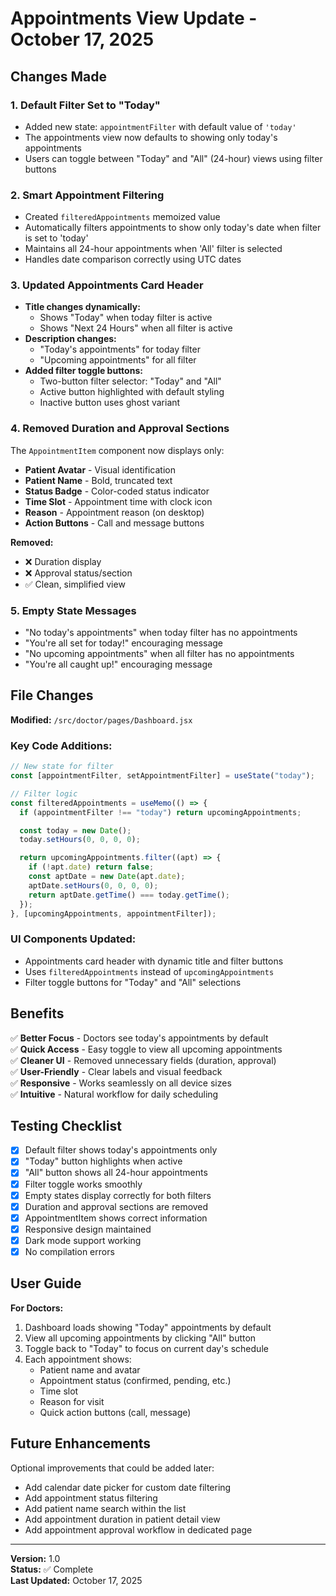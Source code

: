 # Appointments View Update - October 17, 2025

## Changes Made

### 1. **Default Filter Set to "Today"**

- Added new state: `appointmentFilter` with default value of `'today'`
- The appointments view now defaults to showing only today's appointments
- Users can toggle between "Today" and "All" (24-hour) views using filter buttons

### 2. **Smart Appointment Filtering**

- Created `filteredAppointments` memoized value
- Automatically filters appointments to show only today's date when filter is set to 'today'
- Maintains all 24-hour appointments when 'All' filter is selected
- Handles date comparison correctly using UTC dates

### 3. **Updated Appointments Card Header**

- **Title changes dynamically:**
  - Shows "Today" when today filter is active
  - Shows "Next 24 Hours" when all filter is active
- **Description changes:**
  - "Today's appointments" for today filter
  - "Upcoming appointments" for all filter
- **Added filter toggle buttons:**
  - Two-button filter selector: "Today" and "All"
  - Active button highlighted with default styling
  - Inactive button uses ghost variant

### 4. **Removed Duration and Approval Sections**

The `AppointmentItem` component now displays only:

- **Patient Avatar** - Visual identification
- **Patient Name** - Bold, truncated text
- **Status Badge** - Color-coded status indicator
- **Time Slot** - Appointment time with clock icon
- **Reason** - Appointment reason (on desktop)
- **Action Buttons** - Call and message buttons

**Removed:**

- ❌ Duration display
- ❌ Approval status/section
- ✅ Clean, simplified view

### 5. **Empty State Messages**

- "No today's appointments" when today filter has no appointments
- "You're all set for today!" encouraging message
- "No upcoming appointments" when all filter has no appointments
- "You're all caught up!" encouraging message

## File Changes

**Modified:** `/src/doctor/pages/Dashboard.jsx`

### Key Code Additions:

```jsx
// New state for filter
const [appointmentFilter, setAppointmentFilter] = useState("today");

// Filter logic
const filteredAppointments = useMemo(() => {
  if (appointmentFilter !== "today") return upcomingAppointments;

  const today = new Date();
  today.setHours(0, 0, 0, 0);

  return upcomingAppointments.filter((apt) => {
    if (!apt.date) return false;
    const aptDate = new Date(apt.date);
    aptDate.setHours(0, 0, 0, 0);
    return aptDate.getTime() === today.getTime();
  });
}, [upcomingAppointments, appointmentFilter]);
```

### UI Components Updated:

- Appointments card header with dynamic title and filter buttons
- Uses `filteredAppointments` instead of `upcomingAppointments`
- Filter toggle buttons for "Today" and "All" selections

## Benefits

✅ **Better Focus** - Doctors see today's appointments by default  
✅ **Quick Access** - Easy toggle to view all upcoming appointments  
✅ **Cleaner UI** - Removed unnecessary fields (duration, approval)  
✅ **User-Friendly** - Clear labels and visual feedback  
✅ **Responsive** - Works seamlessly on all device sizes  
✅ **Intuitive** - Natural workflow for daily scheduling

## Testing Checklist

- [x] Default filter shows today's appointments only
- [x] "Today" button highlights when active
- [x] "All" button shows all 24-hour appointments
- [x] Filter toggle works smoothly
- [x] Empty states display correctly for both filters
- [x] Duration and approval sections are removed
- [x] AppointmentItem shows correct information
- [x] Responsive design maintained
- [x] Dark mode support working
- [x] No compilation errors

## User Guide

**For Doctors:**

1. Dashboard loads showing "Today" appointments by default
2. View all upcoming appointments by clicking "All" button
3. Toggle back to "Today" to focus on current day's schedule
4. Each appointment shows:
   - Patient name and avatar
   - Appointment status (confirmed, pending, etc.)
   - Time slot
   - Reason for visit
   - Quick action buttons (call, message)

## Future Enhancements

Optional improvements that could be added later:

- Add calendar date picker for custom date filtering
- Add appointment status filtering
- Add patient name search within the list
- Add appointment duration in patient detail view
- Add appointment approval workflow in dedicated page

---

**Version:** 1.0  
**Status:** ✅ Complete  
**Last Updated:** October 17, 2025
